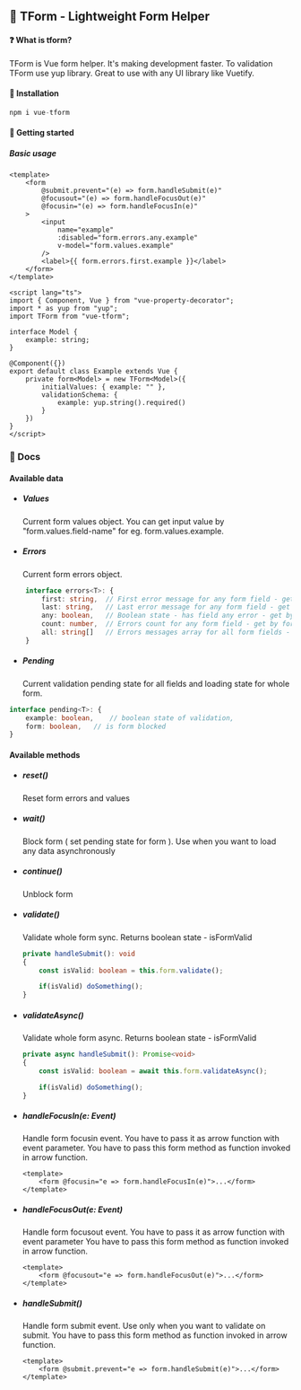 ## 📝 TForm - Lightweight Form Helper

#### :question: What is tform?

TForm is Vue form helper.
It's making development faster.
To validation TForm use yup library. 
Great to use with any UI library like Vuetify.

#### :hammer: Installation

```typescript
npm i vue-tform
```

#### :rocket: Getting started

##### Basic usage

```vue
<template>
    <form
        @submit.prevent="(e) => form.handleSubmit(e)"
        @focusout="(e) => form.handleFocusOut(e)"
        @focusin="(e) => form.handleFocusIn(e)"
    >
        <input
            name="example"
            :disabled="form.errors.any.example"
            v-model="form.values.example"
        />
        <label>{{ form.errors.first.example }}</label>
    </form>
</template>

<script lang="ts">
import { Component, Vue } from "vue-property-decorator";
import * as yup from "yup";
import TForm from "vue-tform";

interface Model {
    example: string;
}

@Component({})
export default class Example extends Vue {
    private form<Model> = new TForm<Model>({
        initialValues: { example: "" },
        validationSchema: {
            example: yup.string().required()
        }
    })
}
</script>
```

### :page_facing_up: Docs

#### Available data

-   ##### Values

    Current form values object. You can get input value by "form.values.field-name" for eg. form.values.example.

-   ##### Errors
    Current form errors object.

```typescript
    interface errors<T>: {
        first: string,  // First error message for any form field - get by form.errors.first.example
        last: string,   // Last error message for any form field - get by form.errors.last.example
        any: boolean,   // Boolean state - has field any error - get by form.errors.any.example
        count: number,  // Errors count for any form field - get by form.errors.count.example
        all: string[]   // Errors messages array for all form fields - get by form.errors.all.example
    }
```

-   ##### Pending

    Current validation pending state for all fields and loading state for whole form.

```typescript
interface pending<T>: {
    example: boolean,    // boolean state of validation,
    form: boolean,   // is form blocked
}
```

#### Available methods

-   ##### reset()

    Reset form errors and values

-   ##### wait()

    Block form ( set pending state for form ). Use when you want to load any data asynchronously

-   ##### continue()

    Unblock form

-   ##### validate()

    Validate whole form sync. Returns boolean state - isFormValid

    ```typescript  
    private handleSubmit(): void
    {
        const isValid: boolean = this.form.validate();

        if(isValid) doSomething();
    }
    ```

-   ##### validateAsync()

    Validate whole form async. Returns boolean state - isFormValid
    ```typescript
    private async handleSubmit(): Promise<void>
    {
        const isValid: boolean = await this.form.validateAsync();

        if(isValid) doSomething();
    }
    ```

-   ##### handleFocusIn(e: Event)

    Handle form focusin event. You have to pass it as arrow function with event parameter.
    You have to pass this form method as function invoked in arrow function.

    ```vue
    <template>
        <form @focusin="e => form.handleFocusIn(e)">...</form>
    </template>
    ```

-   ##### handleFocusOut(e: Event)

    Handle form focusout event. You have to pass it as arrow function with event parameter
    You have to pass this form method as function invoked in arrow function.

    ```vue
    <template>
        <form @focusout="e => form.handleFocusOut(e)">...</form>
    </template>
    ```

-   ##### handleSubmit()
    Handle form submit event. Use only when you want to validate on submit.
    You have to pass this form method as function invoked in arrow function.

    ```vue
    <template>
        <form @submit.prevent="e => form.handleSubmit(e)">...</form>
    </template>
    ```
